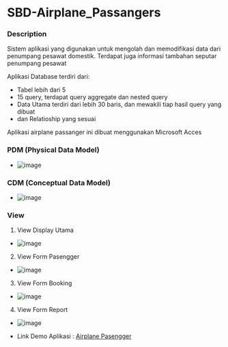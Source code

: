 # SBD-Airplane_Passangers

### Description

Sistem aplikasi yang digunakan untuk mengolah dan memodifikasi data dari penumpang pesawat domestik. Terdapat juga informasi tambahan seputar penumpang pesawat

Aplikasi Database terdiri dari:
  - Tabel lebih dari 5
  - 15 query, terdapat query aggregate dan nested query
  - Data Utama terdiri dari lebih 30 baris, dan mewakili tiap hasil query yang dibuat
  - dan Relatioship yang sesuai 

Aplikasi airplane passanger ini dibuat menggunakan Microsoft Acces

### PDM (Physical Data Model)
  - ![image](https://github.com/kanggaro/SBD-Airplane_Passangers/assets/90663373/54aa0472-3654-43b2-a7c8-e5270ce16234)
### CDM (Conceptual Data Model)
  - ![image](https://github.com/kanggaro/SBD-Airplane_Passangers/assets/90663373/16068fac-98f8-4a50-9f90-f62d9283da69)

### View
1. View Display Utama
  - ![image](https://github.com/kanggaro/SBD-Airplane_Passangers/assets/90663373/ab758e5d-6a66-471c-8606-edf48752dbf5)
2. View Form Pasengger
  - ![image](https://github.com/kanggaro/SBD-Airplane_Passangers/assets/90663373/5d6859f2-5a43-4528-af99-128a7e9034d1)
3. View Form Booking
  - ![image](https://github.com/kanggaro/SBD-Airplane_Passangers/assets/90663373/20a0ec8a-4d87-42d2-8389-437b1d0e92df)
4. View Form Report
  - ![image](https://github.com/kanggaro/SBD-Airplane_Passangers/assets/90663373/1b66dd33-3df5-416f-bcac-6cd1f654aeab)



- Link Demo Aplikasi : [Airplane Pasengger](https://drive.google.com/file/d/1JIvv3k4X9qGNQEcDgbuJB8N79hXXrUWP/view?usp=sharing)
 
